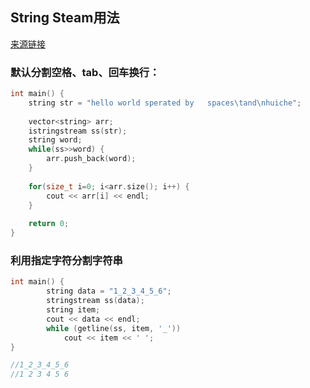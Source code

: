 ## String Steam用法

[来源链接](https://www.cnblogs.com/narjaja/p/10044157.html)

### 默认分割空格、tab、回车换行：
```c++
int main() {
    string str = "hello world sperated by   spaces\tand\nhuiche";
 
    vector<string> arr;
    istringstream ss(str);
    string word;
    while(ss>>word) {
        arr.push_back(word);
    }
 
    for(size_t i=0; i<arr.size(); i++) {
        cout << arr[i] << endl;
    }
     
    return 0;
}
```

### 利用指定字符分割字符串
```c++
int main() {
        string data = "1_2_3_4_5_6";
        stringstream ss(data);
        string item;
        cout << data << endl;
        while (getline(ss, item, '_')) 
            cout << item << ' ';  
}

//1_2_3_4_5_6
//1 2 3 4 5 6 
```
